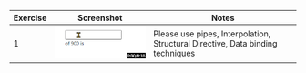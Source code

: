 
|Exercise|Screenshot|Notes|
|-------|-----------|-----------|
|1| ![alt text](https://github.com/rajkumartr/AugularTraining/blob/master/Exercise/Exercise01.gif "Logo Title Text 1") | Please use pipes, Interpolation, Structural Directive, Data binding techniques |
